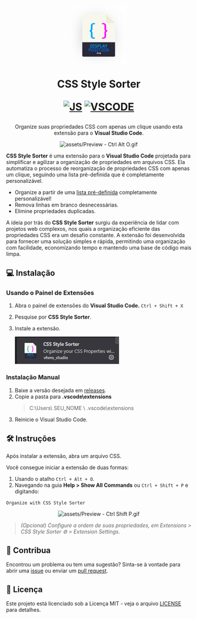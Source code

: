<div align="center">
<h1>
  <img src="/assets/Main-Icon.png" alt="Logo" width="30%">

<b>CSS Style Sorter</b>

[![JS](https://img.shields.io/badge/JavaScript-F7DF1E?style=for-the-badge&logo=javascript&logoColor=black)](#) 
[![VSCODE](https://img.shields.io/badge/VSCode-0078D4?style=for-the-badge&logo=visual%20studio%20code&logoColor=white)](#)

</h1>

Organize suas propriedades CSS com apenas um clique usando esta extensão para o **Visual Studio Code**.

![assets/Preview - Ctrl Alt O.gif](/assets/Preview-Ctrl-Alt-O.gif)

</div>

**CSS Style Sorter** é uma extensão para o **Visual Studio Code** projetada para simplificar e agilizar a organização de propriedades em arquivos CSS. Ela automatiza o processo de reorganização de propriedades CSS com apenas um clique, seguindo uma lista pré-definida que é completamente personalizável.

- Organize a partir de uma [lista pré-definida](https://github.com/victorhmszzero/Css-Style-Sorter/orderList.txt) completamente personalizável!
- Remova linhas em branco desnecessárias.
- Elimine propriedades duplicadas.

A ideia por trás do **CSS Style Sorter** surgiu da experiência de lidar com projetos web complexos, nos quais a organização eficiente das propriedades CSS era um desafio constante. A extensão foi desenvolvida para fornecer uma solução simples e rápida, permitindo uma organização com facilidade, economizando tempo e mantendo uma base de código mais limpa.

## 💻 Instalação

### Usando o Painel de Extensões

1. Abra o painel de extensões do **Visual Studio Code.** `Ctrl + Shift + X`
2. Pesquise por **CSS Style Sorter**.
4. Instale a extensão.

   ![image](assets/install-button.png)

### Instalação Manual

1. Baixe a versão desejada em [releases](https://github.com/victorhmszzero/Css-Style-Sorter/releases).
2. Copie a pasta para **.vscode\extensions**
   >C:\Users\ SEU_NOME \ .vscode\extensions
3. Reinicie o Visual Studio Code.

## 🛠 Instruções
Após instalar a extensão, abra um arquivo CSS.

Você consegue iniciar a extensão de duas formas:

1. Usando o atalho `Ctrl + Alt + O`.
2. Navegando na guia **Help > Show All Commands** ou `Ctrl + Shift + P` e digitando:

```txt
Organize with CSS Style Sorter
```
<div align="center">

![assets/Preview - Ctrl Shift P.gif](/assets/Preview-Ctrl-Shit-P.gif)

</div>

> *(Opcional) Configure a ordem de suas propriedades, em Extensions > CSS Style Sorter ⚙ > Extension Settings*.

## 🤝 Contribua

Encontrou um problema ou tem uma sugestão? Sinta-se à vontade para abrir uma [issue](https://github.com/victorhmszzero/Css-Style-Sorter/issues) ou enviar um [pull request](https://github.com/victorhmszzero/Css-Style-Sorter/pulls).

## 📌 Licença

Este projeto está licenciado sob a Licença MIT - veja o arquivo [LICENSE](https://github.com/victorhmszzero/Css-Style-Sorter/blob/main/LICENSE) para detalhes.
